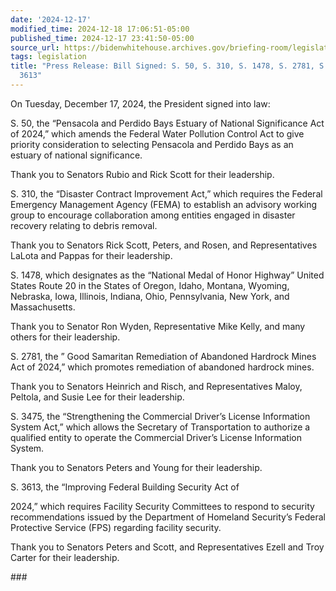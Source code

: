 ```yaml
---
date: '2024-12-17'
modified_time: 2024-12-18 17:06:51-05:00
published_time: 2024-12-17 23:41:50-05:00
source_url: https://bidenwhitehouse.archives.gov/briefing-room/legislation/2024/12/17/press-release-bill-signed-s-50-s-310-s-1478-s-2781-s-3475-s-3613/
tags: legislation
title: "Press Release: Bill Signed: S. 50, S. 310, S. 1478, S. 2781, S. 3475, S.\_\
  3613"
---
```

 
On Tuesday, December 17, 2024, the President signed into law:

S. 50, the “Pensacola and Perdido Bays Estuary of National Significance
Act of 2024,” which amends the Federal Water Pollution Control Act to
give priority consideration to selecting Pensacola and Perdido Bays as
an estuary of national significance.

Thank you to Senators Rubio and Rick Scott for their leadership.

S. 310, the “Disaster Contract Improvement Act,” which requires the
Federal Emergency Management Agency (FEMA) to establish an advisory
working group to encourage collaboration among entities engaged in
disaster recovery relating to debris removal.

Thank you to Senators Rick Scott, Peters, and Rosen, and Representatives
LaLota and Pappas for their leadership.

S. 1478, which designates as the “National Medal of Honor Highway”
United States Route 20 in the States of Oregon, Idaho, Montana, Wyoming,
Nebraska, Iowa, Illinois, Indiana, Ohio, Pennsylvania, New York, and
Massachusetts.

Thank you to Senator Ron Wyden, Representative Mike Kelly, and many
others for their leadership.

S. 2781, the ” Good Samaritan Remediation of Abandoned Hardrock Mines
Act of 2024,” which promotes remediation of abandoned hardrock mines.

Thank you to Senators Heinrich and Risch, and Representatives Maloy,
Peltola, and Susie Lee for their leadership.

S. 3475, the “Strengthening the Commercial Driver’s License Information
System Act,” which allows the Secretary of Transportation to authorize a
qualified entity to operate the Commercial Driver’s License Information
System.

Thank you to Senators Peters and Young for their leadership.

S. 3613, the “Improving Federal Building Security Act of

2024,” which requires Facility Security Committees to respond to
security recommendations issued by the Department of Homeland Security’s
Federal Protective Service (FPS) regarding facility security.

Thank you to Senators Peters and Scott, and Representatives Ezell and
Troy Carter for their leadership.

\###
